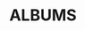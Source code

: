 ---
layout: album_gallery
resource: instagram
title: "ALBUMS"
description: "archive"
active: gallery
header-img: "img/gallery-bg.jpg"
images:

- image_path: /linhlig1102/1/20240129_205106_423211607_1059477051935620_7563663072818945916_n.jpg
  gallery-folder: /gallery/linhlig1102/1/
  gallery-name: 1
  gallery-date: March 2025
- image_path: /linhlig1102/2/20250220_211945_481268704_18311661730201852_8712528444169778936_n.jpg
  gallery-folder: /gallery/linhlig1102/2/
  gallery-name: 2
  gallery-date: March 2025
---